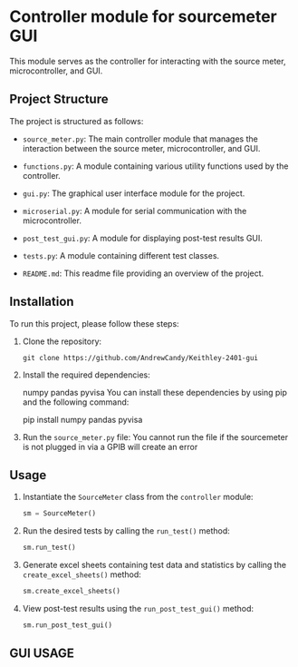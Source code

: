 # Controller module for sourcemeter GUI

This module serves as the controller for interacting with the source meter, microcontroller, and GUI.

## Project Structure

The project is structured as follows:

- `source_meter.py`: The main controller module that manages the interaction between the source meter, microcontroller, and GUI.

- `functions.py`: A module containing various utility functions used by the controller.

- `gui.py`: The graphical user interface module for the project.

- `microserial.py`: A module for serial communication with the microcontroller.

- `post_test_gui.py`: A module for displaying post-test results GUI.

- `tests.py`: A module containing different test classes.

- `README.md`: This readme file providing an overview of the project.

## Installation

To run this project, please follow these steps:

1. Clone the repository:

   ```
   git clone https://github.com/AndrewCandy/Keithley-2401-gui
   ```

2. Install the required dependencies:

    numpy 
    pandas 
    pyvisa 
    You can install these dependencies by using pip and the following command:

    pip install numpy pandas pyvisa

3. Run the `source_meter.py` file:
    You cannot run the file if the sourcemeter is not plugged in via a GPIB will create an error

## Usage

1. Instantiate the `SourceMeter` class from the `controller` module:

   ```python
   sm = SourceMeter()
   ```

2. Run the desired tests by calling the `run_test()` method:

   ```python
   sm.run_test()
   ```

3. Generate excel sheets containing test data and statistics by calling the `create_excel_sheets()` method:

   ```python
   sm.create_excel_sheets()
   ```

4. View post-test results using the `run_post_test_gui()` method:

   ```python
   sm.run_post_test_gui()
   ```


## GUI USAGE

